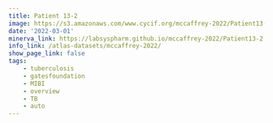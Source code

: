 ```yaml
---
title: Patient 13-2
image: https://s3.amazonaws.com/www.cycif.org/mccaffrey-2022/Patient13-2/thumbnail--default.jpg
date: '2022-03-01'
minerva_link: https://labsyspharm.github.io/mccaffrey-2022/Patient13-2
info_link: /atlas-datasets/mccaffrey-2022/
show_page_link: false
tags:
    - tuberculosis
    - gatesfoundation
    - MIBI
    - overview
    - TB
    - auto
---
```

